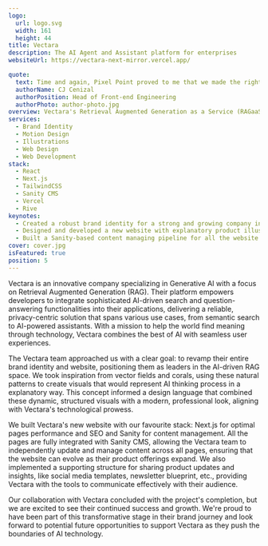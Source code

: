 ```yaml
---
logo:
  url: logo.svg
  width: 161
  height: 44
title: Vectara
description: The AI Agent and Assistant platform for enterprises
websiteUrl: https://vectara-next-mirror.vercel.app/

quote:
  text: Time and again, Pixel Point proved to me that we made the right choice to entrust them with our rebrand. Their collaborative approach, organization, and creative process was excellent, but what I enjoyed most was their commitment to over-deliver!
  authorName: CJ Cenizal
  authorPosition: Head of Front-end Engineering
  authorPhoto: author-photo.jpg
overview: Vectara's Retrieval Augmented Generation as a Service (RAGaaS) platform empowers any developer to add AI Assistants and Agents to their applications. Accessing their powerful end-to-end platform through simple APIs keeps costs and implementation time surprisingly low.
services:
  - Brand Identity
  - Motion Design
  - Illustrations
  - Web Design
  - Web Development
stack:
  - React
  - Next.js
  - TailwindCSS
  - Sanity CMS
  - Vercel
  - Rive
keynotes:
  - Created a robust brand identity for a strong and growing company in the AI field
  - Designed and developed a new website with explanatory product illustrations
  - Built a Sanity-based content managing pipeline for all the website pages
cover: cover.jpg
isFeatured: true
position: 5
---
```


Vectara is an innovative company specializing in Generative AI with a focus on Retrieval Augmented Generation (RAG). Their platform empowers developers to integrate sophisticated AI-driven search and question-answering functionalities into their applications, delivering a reliable, privacy-centric solution that spans various use cases, from semantic search to AI-powered assistants. With a mission to help the world find meaning through technology, Vectara combines the best of AI with seamless user experiences.

The Vectara team approached us with a clear goal: to revamp their entire brand identity and website, positioning them as leaders in the AI-driven RAG space. We took inspiration from vector fields and corals, using these natural patterns to create visuals that would represent AI thinking process in a explanatory way. This concept informed a design language that combined these dynamic, structured visuals with a modern, professional look, aligning with Vectara's technological prowess.

We built Vectara's new website with our favourite stack: Next.js for optimal pages performance and SEO and Sanity for content management. All the pages are fully integrated with Sanity CMS, allowing the Vectara team to independently update and manage content across all pages, ensuring that the website can evolve as their product offerings expand. We also implemented a supporting structure for sharing product updates and insights, like social media templates, newsletter blueprint, etc., providing Vectara with the tools to communicate effectively with their audience.

Our collaboration with Vectara concluded with the project's completion, but we are excited to see their continued success and growth. We're proud to have been part of this transformative stage in their brand journey and look forward to potential future opportunities to support Vectara as they push the boundaries of AI technology.
